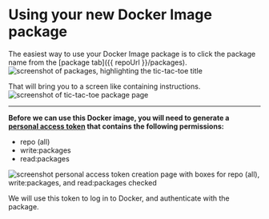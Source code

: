 # Using your new Docker Image package

The easiest way to use your Docker Image package is to click the package name from the [package tab]({{ repoUrl }}/packages).
![screenshot of packages, highlighting the tic-tac-toe title](https://i.imgur.com/d2nU7gj.png)

That will bring you to a screen like containing instructions.
![screenshot of tic-tac-toe package page](https://i.imgur.com/lkj2Ggy.png)

---

**Before we can use this Docker image, you will need to generate a [personal access token](https://help.github.com/en/github/authenticating-to-github/creating-a-personal-access-token-for-the-command-line) that contains the following permissions:**
- repo (all)
- write:packages
- read:packages

![screenshot personal access token creation page with boxes for repo (all), write:packages, and read:packages checked](https://i.imgur.com/Ue9BJoV.png)

We will use this token to log in to Docker, and authenticate with the package.